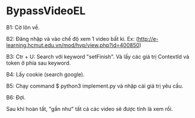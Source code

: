 # BypassVideoEL


B1: Cờ lôn về.

B2: Đăng nhập và vào chế độ xem 1 video bất kì. Ex: (http://e-learning.hcmut.edu.vn/mod/hvp/view.php?id=400850)

B3: Ctr + U: Search với keyword "setFinish". Và lấy các giá trị ContextId và token ở phía sau keyword.

B4: Lấy cookie (search google).

B5: Chạy command $ python3 implement.py và nhập cái giá trị yêu cầu.

B6: Đợi.

Sau khi hoàn tất, "gần như" tất cả các video sẽ được tính là xem rồi.
